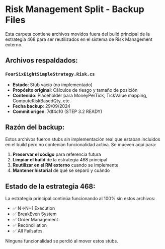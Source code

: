 # Risk Management Split - Backup Files

Esta carpeta contiene archivos movidos fuera del build principal de la estrategia 468 para ser reutilizados en el sistema de Risk Management externo.

## Archivos respaldados:

### `FourSixEightSimpleStrategy.Risk.cs`
- **Estado**: Stub vacío (no implementado)
- **Propósito original**: Cálculos de riesgo y tamaño de posición
- **Contenido**: Placeholder para MoneyPerTick, TickValue mapping, ComputeRiskBasedQty, etc.
- **Fecha backup**: 29/09/2024
- **Commit origen**: 7df4c10 (STEP 3.2 READY)

## Razón del backup:
Estos archivos fueron stubs sin implementación real que estaban incluidos en el build pero no contenían funcionalidad activa. Se mueven aquí para:

1. **Preservar el código** para referencia futura
2. **Limpiar el build** de la estrategia 468 principal
3. **Reutilizar en el RM externo** cuando se implemente
4. **Mantener historial** de qué se separó y cuándo

## Estado de la estrategia 468:
La estrategia principal continúa funcionando al 100% sin estos archivos:
- ✅ N→N+1 Execution
- ✅ BreakEven System
- ✅ Order Management
- ✅ Reconciliation
- ✅ All Failsafes

Ninguna funcionalidad se perdió al mover estos stubs.